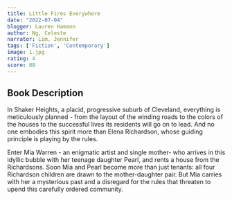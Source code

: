 ```yaml
---
title: Little Fires Everywhere
date: "2022-07-04"
blogger: Lauren Hamann
author: Ng, Celeste
narrator: Lim, Jennifer
tags: ['Fiction', 'Contemporary']
image: 1.jpg
rating: 4
score: 88
---
```



## Book Description

In Shaker Heights, a placid, progressive suburb of Cleveland, everything is meticulously planned - from the layout of the winding roads to the colors of the houses to the successful lives its residents will go on to lead. And no one embodies this spirit more than Elena Richardson, whose guiding principle is playing by the rules.

Enter Mia Warren - an enigmatic artist and single mother- who arrives in this idyllic bubble with her teenage daughter Pearl, and rents a house from the Richardsons. Soon Mia and Pearl become more than just tenants: all four Richardson children are drawn to the mother-daughter pair. But Mia carries with her a mysterious past and a disregard for the rules that threaten to upend this carefully ordered community.

